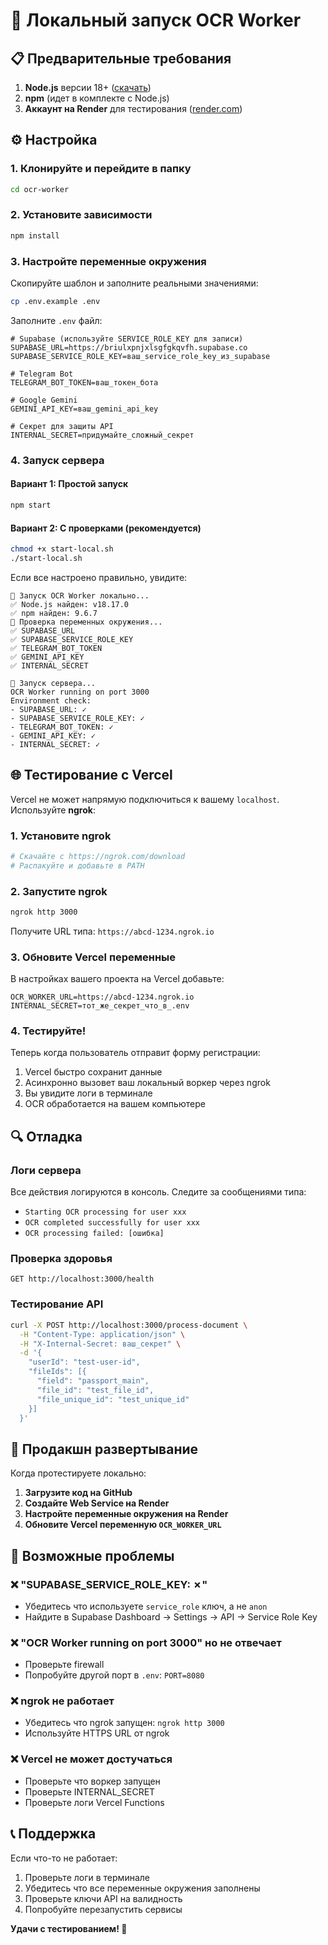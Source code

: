 # 🚀 Локальный запуск OCR Worker

## 📋 Предварительные требования

1. **Node.js** версии 18+ ([скачать](https://nodejs.org/))
2. **npm** (идет в комплекте с Node.js)
3. **Аккаунт на Render** для тестирования ([render.com](https://render.com))

## ⚙️ Настройка

### 1. Клонируйте и перейдите в папку
```bash
cd ocr-worker
```

### 2. Установите зависимости
```bash
npm install
```

### 3. Настройте переменные окружения

Скопируйте шаблон и заполните реальными значениями:
```bash
cp .env.example .env
```

Заполните `.env` файл:

```env
# Supabase (используйте SERVICE_ROLE_KEY для записи)
SUPABASE_URL=https://briulxpnjxlsgfgkqvfh.supabase.co
SUPABASE_SERVICE_ROLE_KEY=ваш_service_role_key_из_supabase

# Telegram Bot
TELEGRAM_BOT_TOKEN=ваш_токен_бота

# Google Gemini
GEMINI_API_KEY=ваш_gemini_api_key

# Секрет для защиты API
INTERNAL_SECRET=придумайте_сложный_секрет
```

### 4. Запуск сервера

#### Вариант 1: Простой запуск
```bash
npm start
```

#### Вариант 2: С проверками (рекомендуется)
```bash
chmod +x start-local.sh
./start-local.sh
```

Если все настроено правильно, увидите:
```
🚀 Запуск OCR Worker локально...
✅ Node.js найден: v18.17.0
✅ npm найден: 9.6.7
🔧 Проверка переменных окружения...
✅ SUPABASE_URL
✅ SUPABASE_SERVICE_ROLE_KEY
✅ TELEGRAM_BOT_TOKEN
✅ GEMINI_API_KEY
✅ INTERNAL_SECRET

🎯 Запуск сервера...
OCR Worker running on port 3000
Environment check:
- SUPABASE_URL: ✓
- SUPABASE_SERVICE_ROLE_KEY: ✓
- TELEGRAM_BOT_TOKEN: ✓
- GEMINI_API_KEY: ✓
- INTERNAL_SECRET: ✓
```

## 🌐 Тестирование с Vercel

Vercel не может напрямую подключиться к вашему `localhost`. Используйте **ngrok**:

### 1. Установите ngrok
```bash
# Скачайте с https://ngrok.com/download
# Распакуйте и добавьте в PATH
```

### 2. Запустите ngrok
```bash
ngrok http 3000
```

Получите URL типа: `https://abcd-1234.ngrok.io`

### 3. Обновите Vercel переменные

В настройках вашего проекта на Vercel добавьте:
```
OCR_WORKER_URL=https://abcd-1234.ngrok.io
INTERNAL_SECRET=тот_же_секрет_что_в_.env
```

### 4. Тестируйте!

Теперь когда пользователь отправит форму регистрации:
1. Vercel быстро сохранит данные
2. Асинхронно вызовет ваш локальный воркер через ngrok
3. Вы увидите логи в терминале
4. OCR обработается на вашем компьютере

## 🔍 Отладка

### Логи сервера
Все действия логируются в консоль. Следите за сообщениями типа:
- `Starting OCR processing for user xxx`
- `OCR completed successfully for user xxx`
- `OCR processing failed: [ошибка]`

### Проверка здоровья
```
GET http://localhost:3000/health
```

### Тестирование API
```bash
curl -X POST http://localhost:3000/process-document \
  -H "Content-Type: application/json" \
  -H "X-Internal-Secret: ваш_секрет" \
  -d '{
    "userId": "test-user-id",
    "fileIds": [{
      "field": "passport_main",
      "file_id": "test_file_id",
      "file_unique_id": "test_unique_id"
    }]
  }'
```

## 🚀 Продакшн развертывание

Когда протестируете локально:

1. **Загрузите код на GitHub**
2. **Создайте Web Service на Render**
3. **Настройте переменные окружения на Render**
4. **Обновите Vercel переменную `OCR_WORKER_URL`**

## 🐛 Возможные проблемы

### ❌ "SUPABASE_SERVICE_ROLE_KEY: ✗"
- Убедитесь что используете `service_role` ключ, а не `anon`
- Найдите в Supabase Dashboard → Settings → API → Service Role Key

### ❌ "OCR Worker running on port 3000" но не отвечает
- Проверьте firewall
- Попробуйте другой порт в `.env`: `PORT=8080`

### ❌ ngrok не работает
- Убедитесь что ngrok запущен: `ngrok http 3000`
- Используйте HTTPS URL от ngrok

### ❌ Vercel не может достучаться
- Проверьте что воркер запущен
- Проверьте INTERNAL_SECRET
- Проверьте логи Vercel Functions

## 📞 Поддержка

Если что-то не работает:
1. Проверьте логи в терминале
2. Убедитесь что все переменные окружения заполнены
3. Проверьте ключи API на валидность
4. Попробуйте перезапустить сервисы

**Удачи с тестированием! 🎯**